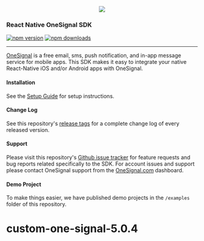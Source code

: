 <p align="center">
  <img src="https://onesignal.com/assets/common/logo_onesignal_color.png"/>
</p>

### React Native OneSignal SDK

[![npm version](https://img.shields.io/npm/v/react-native-onesignal.svg)](https://www.npmjs.com/package/react-native-onesignal) [![npm downloads](https://img.shields.io/npm/dm/react-native-onesignal.svg)](https://www.npmjs.com/package/react-native-onesignal)

---

[OneSignal](https://onesignal.com/) is a free email, sms, push notification, and in-app message service for mobile apps. This SDK makes it easy to integrate your native React-Native iOS and/or Android apps with OneSignal.

#### Installation

See the [Setup Guide](https://documentation.onesignal.com/docs/react-native-sdk-setup) for setup instructions.

#### Change Log

See this repository's [release tags](https://github.com/OneSignal/react-native-onesignal/releases) for a complete change log of every released version.

#### Support

Please visit this repository's [Github issue tracker](https://github.com/OneSignal/react-native-onesignal/issues) for feature requests and bug reports related specifically to the SDK.
For account issues and support please contact OneSignal support from the [OneSignal.com](https://onesignal.com) dashboard.

#### Demo Project

To make things easier, we have published demo projects in the `/examples` folder of this repository.
# custom-one-signal-5.0.4
